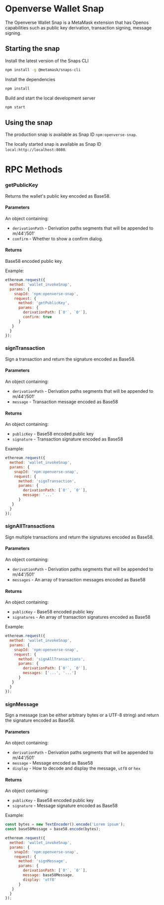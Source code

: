 # Openverse Wallet Snap

The Openverse Wallet Snap is a MetaMask extension that has Openos capabilities such as public key derivation, transaction signing, message signing.

## Starting the snap

Install the latest version of the Snaps CLI

```bash
npm install -g @metamask/snaps-cli
```

Install the dependencies

```bash
npm install
```

Build and start the local development server

```bash
npm start
```

## Using the snap

The production snap is available as Snap ID `npm:openverse-snap`.

The locally started snap is available as Snap ID `local:http://localhost:8080`.






# RPC Methods

### getPublicKey

Returns the wallet's public key encoded as Base58.

#### Parameters

An object containing:

- `derivationPath` - Derivation paths segments that will be appended to m/44'/501'
- `confirm` - Whether to show a confirm dialog.

#### Returns

Base58 encoded public key.

Example:

```javascript
ethereum.request({
  method: 'wallet_invokeSnap',
  params: {
    snapId: 'npm:openverse-snap',
    request: {
      method: 'getPublicKey',
      params: {
        derivationPath: [`0'`, `0'`],
        confirm: true
      }
   }
  }
});
```

### signTransaction

Sign a transaction and return the signature encoded as Base58.

#### Parameters

An object containing:

- `derivationPath` - Derivation paths segments that will be appended to m/44'/501'
- `message` - Transaction message encoded as Base58

#### Returns

An object containing:

- `publicKey` - Base58 encoded public key
- `signature` - Transaction signature encoded as Base58

Example:

```javascript
ethereum.request({
  method: 'wallet_invokeSnap',
  params: {
    snapId: 'npm:openverse-snap',
    request: {
      method: 'signTransaction',
      params: {
        derivationPath: [`0'`, `0'`],
        message: '...'
      }
   }
  }
});
```

### signAllTransactions

Sign multiple transactions and return the signatures encoded as Base58.

#### Parameters

An object containing:

- `derivationPath` - Derivation paths segments that will be appended to m/44'/501'
- `messages` - An array of transaction messages encoded as Base58

#### Returns

An object containing:

- `publicKey` - Base58 encoded public key
- `signatures` - An array of transaction signatures encoded as Base58

Example:

```javascript
ethereum.request({
  method: 'wallet_invokeSnap',
  params: {
    snapId: 'npm:openverse-snap',
    request: {
      method: 'signAllTransactions',
      params: {
        derivationPath: [`0'`, `0'`],
        messages: ['...', '...']
      }
   }
  }
});
```

### signMessage

Sign a message (can be either arbitrary bytes or a UTF-8 string) and return the signature encoded as Base58.

#### Parameters

An object containing:

- `derivationPath` - Derivation paths segments that will be appended to m/44'/501'
- `message` - Message encoded as Base58
- `display` - How to decode and display the message, `utf8` or `hex`

#### Returns

An object containing:

- `publicKey` - Base58 encoded public key
- `signature` - Message signature encoded as Base58

Example:

```javascript
const bytes = new TextEncoder().encode('Lorem ipsum');
const base58Message = base58.encode(bytes);

ethereum.request({
  method: 'wallet_invokeSnap',
  params: {
    snapId: 'npm:openverse-snap',
    request: {
      method: 'signMessage',
      params: {
        derivationPath: [`0'`, `0'`],
        message: base58Message,
        display: 'utf8'
      }
   }
  }
});
```

